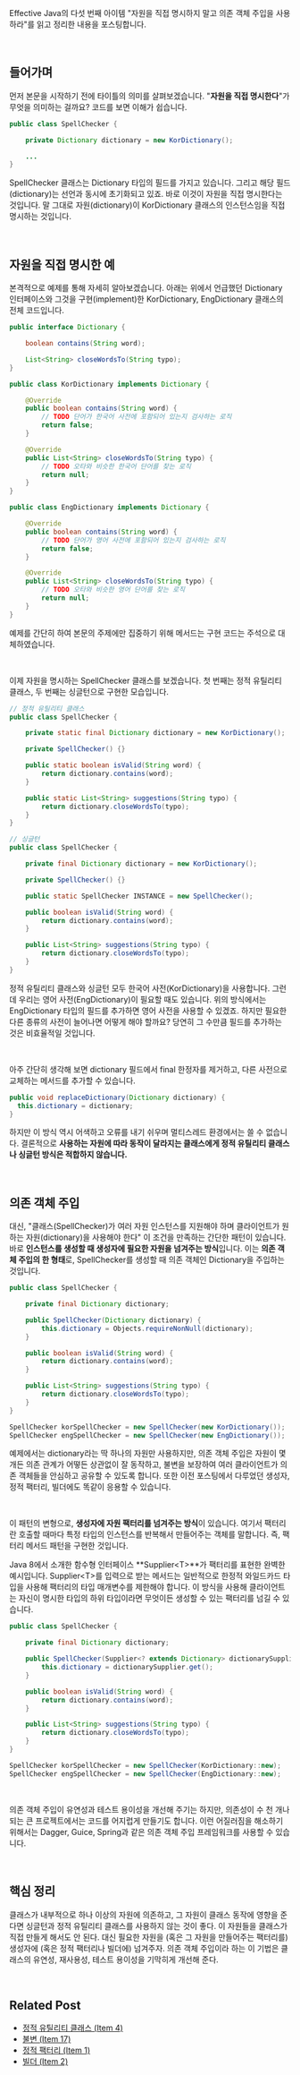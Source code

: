 Effective Java의 다섯 번째 아이템 "자원을 직접 명시하지 말고 의존 객체 주입을 사용하라"를 읽고 정리한 내용을 포스팅합니다.

<br>

## 들어가며 

먼저 본문을 시작하기 전에 타이틀의 의미를 살펴보겠습니다. "**자원을 직접 명시한다**"가 무엇을 의미하는 걸까요? 코드를 보면 이해가 쉽습니다.

```java
public class SpellChecker {

    private Dictionary dictionary = new KorDictionary();

    ...
}
```

SpellChecker 클래스는 Dictionary 타입의 필드를 가지고 있습니다. 그리고 해당 필드(dictionary)는 선언과 동시에 초기화되고 있죠. 바로 이것이 자원을 직접 명시한다는 것입니다. 말 그대로 자원(dictionary)이 KorDictionary 클래스의 인스턴스임을 직접 명시하는 것입니다.

<br>

## 자원을 직접 명시한 예

본격적으로 예제를 통해 자세히 알아보겠습니다. 아래는 위에서 언급했던 Dictionary 인터페이스와 그것을 구현(implement)한 KorDictionary, EngDictionary 클래스의 전체 코드입니다.

```java
public interface Dictionary {

    boolean contains(String word);

    List<String> closeWordsTo(String typo);
}
```

```java
public class KorDictionary implements Dictionary {

    @Override
    public boolean contains(String word) {
        // TODO 단어가 한국어 사전에 포함되어 있는지 검사하는 로직
        return false;
    }

    @Override
    public List<String> closeWordsTo(String typo) {
        // TODO 오타와 비슷한 한국어 단어를 찾는 로직
        return null;
    }
}
```

```java
public class EngDictionary implements Dictionary {

    @Override
    public boolean contains(String word) {
        // TODO 단어가 영어 사전에 포함되어 있는지 검사하는 로직
        return false;
    }

    @Override
    public List<String> closeWordsTo(String typo) {
        // TODO 오타와 비슷한 영어 단어를 찾는 로직
        return null;
    }
}
```

예제를 간단히 하여 본문의 주제에만 집중하기 위해 메서드는 구현 코드는 주석으로 대체하였습니다. 

<br>

이제 자원을 명시하는 SpellChecker 클래스를 보겠습니다. 첫 번째는 정적 유틸리티 클래스, 두 번째는 싱글턴으로 구현한 모습입니다.

```java
// 정적 유틸리티 클래스
public class SpellChecker {

    private static final Dictionary dictionary = new KorDictionary();

    private SpellChecker() {}

    public static boolean isValid(String word) {
        return dictionary.contains(word);
    }

    public static List<String> suggestions(String typo) {
        return dictionary.closeWordsTo(typo);
    }
}
```

```java
// 싱글턴
public class SpellChecker {

    private final Dictionary dictionary = new KorDictionary();

    private SpellChecker() {}

    public static SpellChecker INSTANCE = new SpellChecker();

    public boolean isValid(String word) {
        return dictionary.contains(word);
    }

    public List<String> suggestions(String typo) {
        return dictionary.closeWordsTo(typo);
    }
}
```

정적 유틸리티 클래스와 싱글턴 모두 한국어 사전(KorDictionary)을 사용합니다. 그런데 우리는 영어 사전(EngDictionary)이 필요할 때도 있습니다. 위의 방식에서는 EngDictionary 타입의 필드를 추가하면 영어 사전을 사용할 수 있겠죠. 하지만 필요한 다른 종류의 사전이 늘어나면 어떻게 해야 할까요? 당연히 그 수만큼 필드를 추가하는 것은 비효율적일 것입니다. 

<br>

아주 간단히 생각해 보면 dictionary 필드에서 final 한정자를 제거하고, 다른 사전으로 교체하는 메서드를 추가할 수 있습니다.

```java
public void replaceDictionary(Dictionary dictionary) {
  this.dictionary = dictionary;
}
```

하지만 이 방식 역시 어색하고 오류를 내기 쉬우며 멀티스레드 환경에서는 쓸 수 없습니다. 결론적으로 **사용하는 자원에 따라 동작이 달라지는 클래스에게 정적 유틸리티 클래스나 싱글턴 방식은 적합하지 않습니다.**

<br>

## 의존 객체 주입

대신, "클래스(SpellChecker)가 여러 자원 인스턴스를 지원해야 하며 클라이언트가 원하는 자원(dictionary)을 사용해야 한다" 이 조건을 만족하는 간단한 패턴이 있습니다. 바로 **인스턴스를 생성할 때 생성자에 필요한 자원을 넘겨주는 방식**입니다. 이는 **의존 객체 주입의 한 형태**로, SpellChecker를 생성할 때 의존 객체인 Dictionary을 주입하는 것입니다.

```java
public class SpellChecker {

    private final Dictionary dictionary;

    public SpellChecker(Dictionary dictionary) {
        this.dictionary = Objects.requireNonNull(dictionary);
    }

    public boolean isValid(String word) {
        return dictionary.contains(word);
    }

    public List<String> suggestions(String typo) {
        return dictionary.closeWordsTo(typo);
    }
}
```

```java
SpellChecker korSpellChecker = new SpellChecker(new KorDictionary());
SpellChecker engSpellChecker = new SpellChecker(new EngDictionary());
```

예제에서는 dictionary라는 딱 하나의 자원만 사용하지만, 의존 객체 주입은 자원이 몇 개든 의존 관계가 어떻든 상관없이 잘 동작하고, 불변을 보장하여 여러 클라이언트가 의존 객체들을 안심하고 공유할 수 있도록 합니다. 또한 이전 포스팅에서 다루었던 생성자, 정적 팩터리, 빌더에도 똑같이 응용할 수 있습니다.

<br>

이 패턴의 변형으로, **생성자에 자원 팩터리를 넘겨주는 방식**이 있습니다. 여기서 팩터리란 호출할 때마다 특정 타입의 인스턴스를 반복해서 만들어주는 객체를 말합니다. 즉, 팩터리 메서드 패턴을 구현한 것입니다.

Java 8에서 소개한 함수형 인터페이스 **Supplier\<T>**가 팩터리를 표현한 완벽한 예시입니다. Supplier\<T>를 입력으로 받는 메서드는 일반적으로 한정적 와일드카드 타입을 사용해 팩터리의 타입 매개변수를 제한해야 합니다. 이 방식을 사용해 클라이언트는 자신이 명시한 타입의 하위 타입이라면 무엇이든 생성할 수 있는 팩터리를 넘길 수 있습니다.

```java
public class SpellChecker {

    private final Dictionary dictionary;

    public SpellChecker(Supplier<? extends Dictionary> dictionarySupplier) {
        this.dictionary = dictionarySupplier.get();
    }

    public boolean isValid(String word) {
        return dictionary.contains(word);
    }

    public List<String> suggestions(String typo) {
        return dictionary.closeWordsTo(typo);
    }
}
```

 ```java
 SpellChecker korSpellChecker = new SpellChecker(KorDictionary::new);
 SpellChecker engSpellChecker = new SpellChecker(EngDictionary::new);
 ```

<br>

의존 객체 주입이 유연성과 테스트 용이성을 개선해 주기는 하지만, 의존성이 수 천 개나 되는 큰 프로젝트에서는 코드를 어지럽게 만들기도 합니다. 이런 어질러짐을 해소하기 위해서는 Dagger, Guice, Spring과 같은 의존 객체 주입 프레임워크를 사용할 수 있습니다.

<br>

## 핵심 정리

클래스가 내부적으로 하나 이상의 자원에 의존하고, 그 자원이 클래스 동작에 영향을 준다면 싱글턴과 정적 유틸리티 클래스를 사용하지 않는 것이 좋다. 이 자원들을 클래스가 직접 만들게 해서도 안 된다. 대신 필요한 자원을 (혹은 그 자원을 만들어주는 팩터리를) 생성자에 (혹은 정적 팩터리나 빌더에) 넘겨주자. 의존 객체 주입이라 하는 이 기법은 클래스의 유연성, 재사용성, 테스트 용이성을 기막히게 개선해 준다. 

<br>

## Related Post

- [정적 유틸리티 클래스 (Item 4)](https://heung27.github.io/posts/item-4-%EC%9D%B8%EC%8A%A4%ED%84%B4%EC%8A%A4%ED%99%94%EB%A5%BC-%EB%A7%89%EC%9C%BC%EB%A0%A4%EA%B1%B0%EB%93%A0-private-%EC%83%9D%EC%84%B1%EC%9E%90%EB%A5%BC-%EC%82%AC%EC%9A%A9%ED%95%98%EB%9D%BC/)
- [불변 (Item 17)]()
- [정적 팩터리 (Item 1)](https://heung27.github.io/posts/item-4-%EC%9D%B8%EC%8A%A4%ED%84%B4%EC%8A%A4%ED%99%94%EB%A5%BC-%EB%A7%89%EC%9C%BC%EB%A0%A4%EA%B1%B0%EB%93%A0-private-%EC%83%9D%EC%84%B1%EC%9E%90%EB%A5%BC-%EC%82%AC%EC%9A%A9%ED%95%98%EB%9D%BC/)
- [빌더 (Item 2)](https://heung27.github.io/posts/effective-java-item-2-%EC%83%9D%EC%84%B1%EC%9E%90%EC%97%90-%EB%A7%A4%EA%B0%9C%EB%B3%80%EC%88%98%EA%B0%80-%EB%A7%8E%EB%8B%A4%EB%A9%B4-%EB%B9%8C%EB%8D%94%EB%A5%BC-%EA%B3%A0%EB%A0%A4%ED%95%98%EB%9D%BC/)
